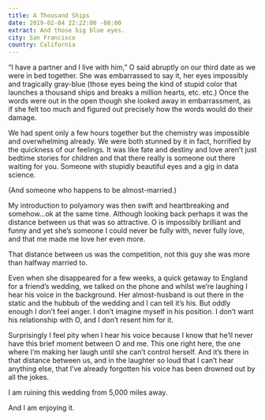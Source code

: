 ```yaml
---
title: A Thousand Ships
date: 2019-02-04 22:22:00 -08:00
extract: And those big blue eyes.
city: San Francisco
country: California
---
```


“I have a partner and I live with him,” O said abruptly on our third date as we were in bed together. She was embarrassed to say it, her eyes impossibly and tragically gray-blue (those eyes being the kind of stupid color that launches a thousand ships and breaks a million hearts, etc. etc.) Once the words were out in the open though she looked away in embarrassment, as if she felt too much and figured out precisely how the words would do their damage.

We had spent only a few hours together but the chemistry was impossible and overwhelming already. We were both stunned by it in fact, horrified by the quickness of our feelings. It was like fate and destiny and love aren’t just bedtime stories for children and that there really is someone out there waiting for you. Someone with stupidly beautiful eyes and a gig in data science.

(And someone who happens to be almost-married.)

My introduction to polyamory was then swift and heartbreaking and somehow...ok at the same time. Although looking back perhaps it was the distance between us that was so attractive. O is impossibly brilliant and funny and yet she’s someone I could never be fully with, never fully love, and that me made me love her even more.

That distance between us was the competition, not this guy she was more than halfway married to.

Even when she disappeared for a few weeks, a quick getaway to England for a friend’s wedding, we talked on the phone and whilst we’re laughing I hear his voice in the background. Her almost-husband is out there in the static and the hubbub of the wedding and I can tell it’s his. But oddly enough I don’t feel anger. I don’t imagine myself in his position. I don’t want his relationship with O, and I don’t resent him for it.

Surprisingly I feel pity when I hear his voice because I know that he’ll never have this brief moment between O and me. This one right here, the one where I’m making her laugh until she can’t control herself. And it’s there in that distance between us, and in the laughter so loud that I can’t hear anything else, that I’ve already forgotten his voice has been drowned out by all the jokes.

I am ruining this wedding from 5,000 miles away.

And I am enjoying it.
